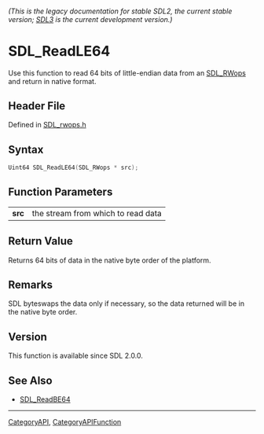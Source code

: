 ###### (This is the legacy documentation for stable SDL2, the current stable version; [SDL3](https://wiki.libsdl.org/SDL3/) is the current development version.)
# SDL_ReadLE64

Use this function to read 64 bits of little-endian data from an [SDL_RWops](SDL_RWops) and return in native format.

## Header File

Defined in [SDL_rwops.h](https://github.com/libsdl-org/SDL/blob/SDL2/include/SDL_rwops.h)

## Syntax

```c
Uint64 SDL_ReadLE64(SDL_RWops * src);

```

## Function Parameters

|             |                                    |
| ----------- | ---------------------------------- |
| **src**     | the stream from which to read data |

## Return Value

Returns 64 bits of data in the native byte order of the platform.

## Remarks

SDL byteswaps the data only if necessary, so the data returned will be in
the native byte order.

## Version

This function is available since SDL 2.0.0.

## See Also

* [SDL_ReadBE64](SDL_ReadBE64)

----
[CategoryAPI](CategoryAPI), [CategoryAPIFunction](CategoryAPIFunction)

